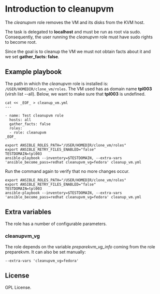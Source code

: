 # Introduction to cleanupvm

The *cleanupvm* role removes the VM and its disks from the
KVM host.

The task is delegated to **localhost** and must be run as
root via sudo. Consequently, the user running the *cleanupvm*
role must have sudo rights to become root.

Since the goal is to cleanup the VM we must not obtain facts
about it and we set **gather_facts: false**.

## Example playbook

The path in which the *cleanupvm* role is installed is:
`/USER/HOMEDIR/clone_vm/roles`. The VM used has as domain name
**tpl003** (virsh list --all). Below, we want to make sure
that **tpl003** is undefined.

```
cat << _EOF_ > cleanup_vm.yml
---

- name: Test cleanupvm role
  hosts: all
  gather_facts: false
  roles:
  - role: cleanupvm
_EOF_

export ANSIBLE_ROLES_PATH="/USER/HOMEDIR/clone_vm/roles"
export ANSIBLE_RETRY_FILES_ENABLED="false"
TESTDOMAIN=tpl003
ansible-playbook --inventory=$TESTDOMAIN, --extra-vars 'ansible_become_pass=redhat cleanupvm_vg=fedora' cleanup_vm.yml
```

Run the command again to verify that no more changes occur.

```
export ANSIBLE_ROLES_PATH="/USER/HOMEDIR/clone_vm/roles"
export ANSIBLE_RETRY_FILES_ENABLED="false"
TESTDOMAIN=tpl003
ansible-playbook --inventory=$TESTDOMAIN, --extra-vars 'ansible_become_pass=redhat cleanupvm_vg=fedora' cleanup_vm.yml
```

## Extra variables

The role has a number of configurable parameters.

### cleanupvm\_vg

The role depends on the variable *preparekvm_vg_info* coming
from the role preparekvm. It can also be set manually:

```
--extra-vars 'cleanupvm_vg=fedora'
```

## License
GPL License.
